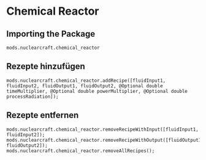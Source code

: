 # Chemical Reactor

## Importing the Package
`mods.nuclearcraft.chemical_reactor`

## Rezepte hinzufügen
```zenscript
mods.nuclearcraft.chemical_reactor.addRecipe([fluidInput1, fluidInput2, fluidOutput1, fluidOutput2, @Optional double timeMultiplier, @Optional double powerMultiplier, @Optional double processRadiation]);
```

## Rezepte entfernen
```zenscript
mods.nuclearcraft.chemical_reactor.removeRecipeWithInput([fluidInput1, fluidInput2]);
mods.nuclearcraft.chemical_reactor.removeRecipeWithOutput([fluidOutput1, fluidOutput2]);
mods.nuclearcraft.chemical_reactor.removeAllRecipes();
```